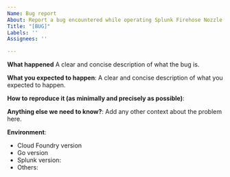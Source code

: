 ```yaml
---
Name: Bug report
About: Report a bug encountered while operating Splunk Firehose Nozzle
Title: "[BUG]"
Labels: ''
Assignees: ''

---
```


<!-- Please use this template while reporting a bug and provide as much info as possible. Not doing so may result in your bug not being addressed in a timely manner. Thanks!
-->

**What happened**
A clear and concise description of what the bug is.

**What you expected to happen**:
A clear and concise description of what you expected to happen.

**How to reproduce it (as minimally and precisely as possible)**:

**Anything else we need to know?**:
Add any other context about the problem here.

**Environment**:
- Cloud Foundry version
- Go version
- Splunk version:
- Others: